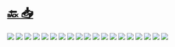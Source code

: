 #
# [🔙 ](../../)    <a href="../pdfs/120_🧑 Cliente_🧑⬜ SolicitudRegistrada.pdf">📥</a>
 <img src="page0.jpg">   <img src="page1.jpg">   <img src="page10.jpg">   <img src="page11.jpg">   <img src="page12.jpg">   <img src="page13.jpg">   <img src="page14.jpg">   <img src="page15.jpg">   <img src="page16.jpg">   <img src="page17.jpg">   <img src="page18.jpg">   <img src="page2.jpg">   <img src="page3.jpg">   <img src="page4.jpg">   <img src="page5.jpg">   <img src="page6.jpg">   <img src="page7.jpg">   <img src="page8.jpg">   <img src="page9.jpg"> 

            
                
